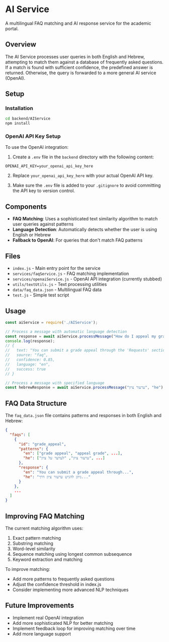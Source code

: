 # AI Service

A multilingual FAQ matching and AI response service for the academic portal.

## Overview

The AI Service processes user queries in both English and Hebrew, attempting to match them against a database of frequently asked questions. If a match is found with sufficient confidence, the predefined answer is returned. Otherwise, the query is forwarded to a more general AI service (OpenAI).

## Setup

### Installation
```bash
cd backend/AIService
npm install
```

### OpenAI API Key Setup
To use the OpenAI integration:

1. Create a `.env` file in the `backend` directory with the following content:
```
OPENAI_API_KEY=your_openai_api_key_here
```

2. Replace `your_openai_api_key_here` with your actual OpenAI API key.

3. Make sure the `.env` file is added to your `.gitignore` to avoid committing the API key to version control.

## Components

- **FAQ Matching**: Uses a sophisticated text similarity algorithm to match user queries against patterns
- **Language Detection**: Automatically detects whether the user is using English or Hebrew 
- **Fallback to OpenAI**: For queries that don't match FAQ patterns

## Files

- `index.js` - Main entry point for the service
- `services/faqService.js` - FAQ matching implementation
- `services/openaiService.js` - OpenAI API integration (currently stubbed)
- `utils/textUtils.js` - Text processing utilities
- `data/faq_data.json` - Multilingual FAQ data
- `test.js` - Simple test script

## Usage

```javascript
const aiService = require('./AIService');

// Process a message with automatic language detection
const response = await aiService.processMessage("How do I appeal my grade?");
console.log(response);
// {
//   text: "You can submit a grade appeal through the 'Requests' section...",
//   source: "faq",
//   confidence: 0.85,
//   language: "en",
//   success: true
// }

// Process a message with specified language
const hebrewResponse = await aiService.processMessage("ערעור ציון", "he");
```

## FAQ Data Structure

The `faq_data.json` file contains patterns and responses in both English and Hebrew:

```json
{
  "faqs": [
    {
      "id": "grade_appeal",
      "patterns": {
        "en": ["grade appeal", "appeal grade", ...],
        "he": ["ערעור ציון", "לערער על ציון", ...]
      },
      "response": {
        "en": "You can submit a grade appeal through...",
        "he": "ניתן להגיש ערעור ציון דרך..."
      }
    },
    ...
  ]
}
```

## Improving FAQ Matching

The current matching algorithm uses:

1. Exact pattern matching
2. Substring matching
3. Word-level similarity
4. Sequence matching using longest common subsequence
5. Keyword extraction and matching

To improve matching:
- Add more patterns to frequently asked questions
- Adjust the confidence threshold in index.js
- Consider implementing more advanced NLP techniques

## Future Improvements

- Implement real OpenAI integration
- Add more sophisticated NLP for better matching
- Implement feedback loop for improving matching over time
- Add more language support 